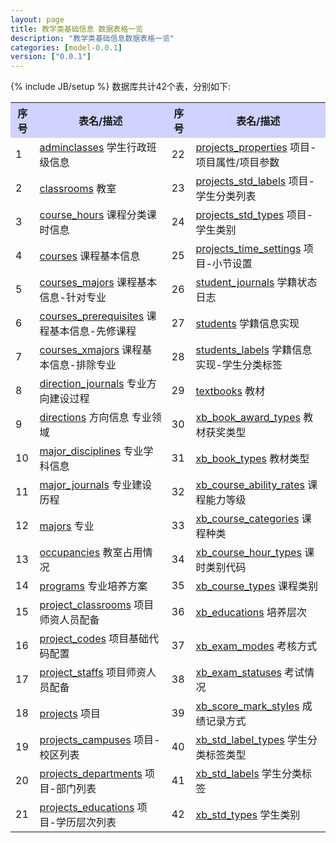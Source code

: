 ```yaml
---
layout: page
title: 教学类基础信息 数据表格一览
description: "教学类基础信息数据表格一览"
categories: [model-0.0.1]
version: ["0.0.1"]
---
```

{% include JB/setup %}
数据库共计42个表，分别如下:

<table class="table table-bordered table-striped table-condensed">
  <tr>
    <th style="background-color:#D0D3FF">序号</th>
    <th style="background-color:#D0D3FF">表名/描述</th>
    <th style="background-color:#D0D3FF">序号</th>
    <th style="background-color:#D0D3FF">表名/描述</th>
  </tr>
  <tr>
    <td>1</td>
    <td><a href="core.html#adminclasses">adminclasses</a> 学生行政班级信息</td>
    <td>22</td>
    <td><a href="core.html#projectsproperties">projects_properties</a> 项目-项目属性/项目参数</td>
  </tr>
  <tr>
    <td>2</td>
    <td><a href="misc.html#classrooms">classrooms</a> 教室</td>
    <td>23</td>
    <td><a href="core.html#projectsstdlabels">projects_std_labels</a> 项目-学生分类列表</td>
  </tr>
  <tr>
    <td>3</td>
    <td><a href="core.html#coursehours">course_hours</a> 课程分类课时信息</td>
    <td>24</td>
    <td><a href="core.html#projectsstdtypes">projects_std_types</a> 项目-学生类别</td>
  </tr>
  <tr>
    <td>4</td>
    <td><a href="core.html#courses">courses</a> 课程基本信息</td>
    <td>25</td>
    <td><a href="core.html#projectstimesettings">projects_time_settings</a> 项目-小节设置</td>
  </tr>
  <tr>
    <td>5</td>
    <td><a href="core.html#coursesmajors">courses_majors</a> 课程基本信息-针对专业</td>
    <td>26</td>
    <td><a href="core.html#studentjournals">student_journals</a> 学籍状态日志</td>
  </tr>
  <tr>
    <td>6</td>
    <td><a href="core.html#coursesprerequisites">courses_prerequisites</a> 课程基本信息-先修课程</td>
    <td>27</td>
    <td><a href="core.html#students">students</a> 学籍信息实现</td>
  </tr>
  <tr>
    <td>7</td>
    <td><a href="core.html#coursesxmajors">courses_xmajors</a> 课程基本信息-排除专业</td>
    <td>28</td>
    <td><a href="core.html#studentslabels">students_labels</a> 学籍信息实现-学生分类标签</td>
  </tr>
  <tr>
    <td>8</td>
    <td><a href="core.html#directionjournals">direction_journals</a> 专业方向建设过程</td>
    <td>29</td>
    <td><a href="misc.html#textbooks">textbooks</a> 教材</td>
  </tr>
  <tr>
    <td>9</td>
    <td><a href="core.html#directions">directions</a> 方向信息 专业领域</td>
    <td>30</td>
    <td><a href="xb.html#xbbookawardtypes">xb_book_award_types</a> 教材获奖类型</td>
  </tr>
  <tr>
    <td>10</td>
    <td><a href="misc.html#majordisciplines">major_disciplines</a> 专业学科信息</td>
    <td>31</td>
    <td><a href="xb.html#xbbooktypes">xb_book_types</a> 教材类型</td>
  </tr>
  <tr>
    <td>11</td>
    <td><a href="core.html#majorjournals">major_journals</a> 专业建设历程</td>
    <td>32</td>
    <td><a href="xb.html#xbcourseabilityrates">xb_course_ability_rates</a> 课程能力等级</td>
  </tr>
  <tr>
    <td>12</td>
    <td><a href="core.html#majors">majors</a> 专业</td>
    <td>33</td>
    <td><a href="xb.html#xbcoursecategories">xb_course_categories</a> 课程种类</td>
  </tr>
  <tr>
    <td>13</td>
    <td><a href="misc.html#occupancies">occupancies</a> 教室占用情况</td>
    <td>34</td>
    <td><a href="xb.html#xbcoursehourtypes">xb_course_hour_types</a> 课时类别代码</td>
  </tr>
  <tr>
    <td>14</td>
    <td><a href="core.html#programs">programs</a> 专业培养方案</td>
    <td>35</td>
    <td><a href="xb.html#xbcoursetypes">xb_course_types</a> 课程类别</td>
  </tr>
  <tr>
    <td>15</td>
    <td><a href="core.html#projectclassrooms">project_classrooms</a> 项目师资人员配备</td>
    <td>36</td>
    <td><a href="xb.html#xbeducations">xb_educations</a> 培养层次</td>
  </tr>
  <tr>
    <td>16</td>
    <td><a href="core.html#projectcodes">project_codes</a> 项目基础代码配置</td>
    <td>37</td>
    <td><a href="xb.html#xbexammodes">xb_exam_modes</a> 考核方式</td>
  </tr>
  <tr>
    <td>17</td>
    <td><a href="core.html#projectstaffs">project_staffs</a> 项目师资人员配备</td>
    <td>38</td>
    <td><a href="xb.html#xbexamstatuses">xb_exam_statuses</a> 考试情况</td>
  </tr>
  <tr>
    <td>18</td>
    <td><a href="core.html#projects">projects</a> 项目</td>
    <td>39</td>
    <td><a href="xb.html#xbscoremarkstyles">xb_score_mark_styles</a> 成绩记录方式</td>
  </tr>
  <tr>
    <td>19</td>
    <td><a href="core.html#projectscampuses">projects_campuses</a> 项目-校区列表</td>
    <td>40</td>
    <td><a href="xb.html#xbstdlabeltypes">xb_std_label_types</a> 学生分类标签类型</td>
  </tr>
  <tr>
    <td>20</td>
    <td><a href="core.html#projectsdepartments">projects_departments</a> 项目-部门列表</td>
    <td>41</td>
    <td><a href="xb.html#xbstdlabels">xb_std_labels</a> 学生分类标签</td>
  </tr>
  <tr>
    <td>21</td>
    <td><a href="core.html#projectseducations">projects_educations</a> 项目-学历层次列表</td>
    <td>42</td>
    <td><a href="xb.html#xbstdtypes">xb_std_types</a> 学生类别</td>
  </tr>
</table>
